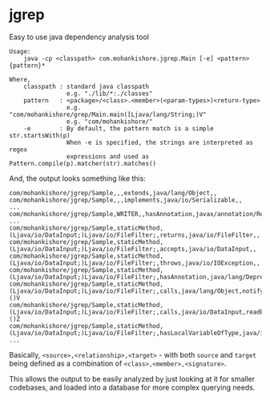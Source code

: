 jgrep
=====

Easy to use java dependency analysis tool

```
Usage:
    java -cp <classpath> com.mohankishore.jgrep.Main [-e] <pattern> {pattern}*

Where,
    classpath : standard java classpath 
                e.g. "./lib/*:./classes" 
    pattern   : <package>/<class>.<member>(<param-types>)<return-type>
                e.g. "com/mohankishore/grep/Main.main([Ljava/lang/String;)V"
                e.g. "com/mohankishore/"
    -e        : By default, the pattern match is a simple str.startsWith(p)
                When -e is specified, the strings are interpreted as regex
                expressions and used as Pattern.compile(p).matcher(str).matches()            
```

And, the output looks something like this:

```csv
com/mohankishore/jgrep/Sample,,,extends,java/lang/Object,,
com/mohankishore/jgrep/Sample,,,implements,java/io/Serializable,,
...
com/mohankishore/jgrep/Sample,WRITER,,hasAnnotation,javax/annotation/Resource,,
...
com/mohankishore/jgrep/Sample,staticMethod,(Ljava/io/DataInput;)Ljava/io/FileFilter;,returns,java/io/FileFilter,,
com/mohankishore/jgrep/Sample,staticMethod,(Ljava/io/DataInput;)Ljava/io/FileFilter;,accepts,java/io/DataInput,,
com/mohankishore/jgrep/Sample,staticMethod,(Ljava/io/DataInput;)Ljava/io/FileFilter;,throws,java/io/IOException,,
com/mohankishore/jgrep/Sample,staticMethod,(Ljava/io/DataInput;)Ljava/io/FileFilter;,hasAnnotation,java/lang/Deprecated,,
com/mohankishore/jgrep/Sample,staticMethod,(Ljava/io/DataInput;)Ljava/io/FileFilter;,calls,java/lang/Object,notify,()V
com/mohankishore/jgrep/Sample,staticMethod,(Ljava/io/DataInput;)Ljava/io/FileFilter;,calls,java/io/DataInput,readBoolean,()Z
com/mohankishore/jgrep/Sample,staticMethod,(Ljava/io/DataInput;)Ljava/io/FileFilter;,hasLocalVariableOfType,java/io/DataInput,,
...
```

Basically, `<source>,<relationship>,<target>` - with both `source` and `target` being defined as a combination of `<class>,<member>,<signature>`.

This allows the output to be easily analyzed by just looking at it for smaller codebases, and loaded into a database for more complex querying needs.
